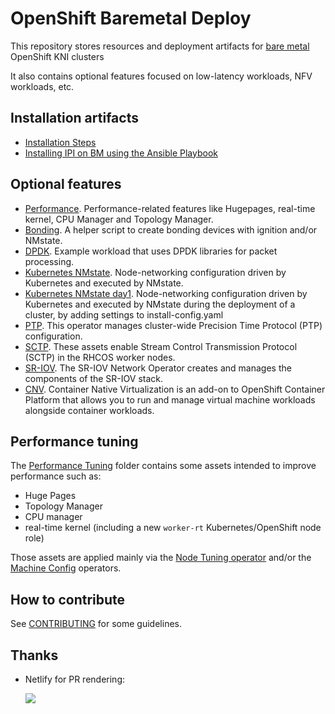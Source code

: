 # OpenShift Baremetal Deploy

This repository stores resources and deployment artifacts for [bare metal](https://github.com/metal3-io/metal3-docs/blob/master/design/bare-metal-style-guide.md) OpenShift KNI clusters

It also contains optional features focused on low-latency workloads, NFV workloads, etc.

## Installation artifacts

- [Installation Steps](https://openshift-kni.github.io/baremetal-deploy/)
- [Installing IPI on BM using the Ansible Playbook](ansible-ipi-install/)

## Optional features

- [Performance](features/performance/). Performance-related features like Hugepages, real-time kernel, CPU Manager and Topology Manager.
- [Bonding](features/bonding/). A helper script to create bonding devices with ignition and/or NMstate.
- [DPDK](features/dpdk/). Example workload that uses DPDK libraries for packet processing.
- [Kubernetes NMstate](features/kubernetes-nmstate/). Node-networking configuration driven by Kubernetes and executed by NMstate.
- [Kubernetes NMstate day1](features/kubernetes-nmstate/day1/). Node-networking configuration driven by Kubernetes and executed by NMstate during the deployment of a cluster, by adding settings to install-config.yaml
- [PTP](features/ptp). This operator manages cluster-wide Precision Time Protocol (PTP) configuration.
- [SCTP](features/sctp). These assets enable Stream Control Transmission Protocol (SCTP) in the RHCOS
  worker nodes.
- [SR-IOV](features/sriov). The SR-IOV Network Operator creates and manages the components of the SR-IOV stack.
- [CNV](features/cnv). Container Native Virtualization is an add-on to OpenShift Container Platform that allows you to run and manage virtual machine workloads alongside container workloads.

## Performance tuning

The [Performance Tuning](features/performance) folder contains some assets intended to improve performance such as:

- Huge Pages
- Topology Manager
- CPU manager
- real-time kernel (including a new `worker-rt` Kubernetes/OpenShift node role)

Those assets are applied mainly via the [Node Tuning operator](https://github.com/openshift/cluster-node-tuning-operator)
and/or the [Machine Config](https://github.com/openshift/machine-config-operator) operators.

## How to contribute

See [CONTRIBUTING](CONTRIBUTING.md) for some guidelines.

## Thanks

- Netlify for PR rendering:

  [![](https://www.netlify.com/img/global/badges/netlify-light.svg)](https://www.netlify.com)

